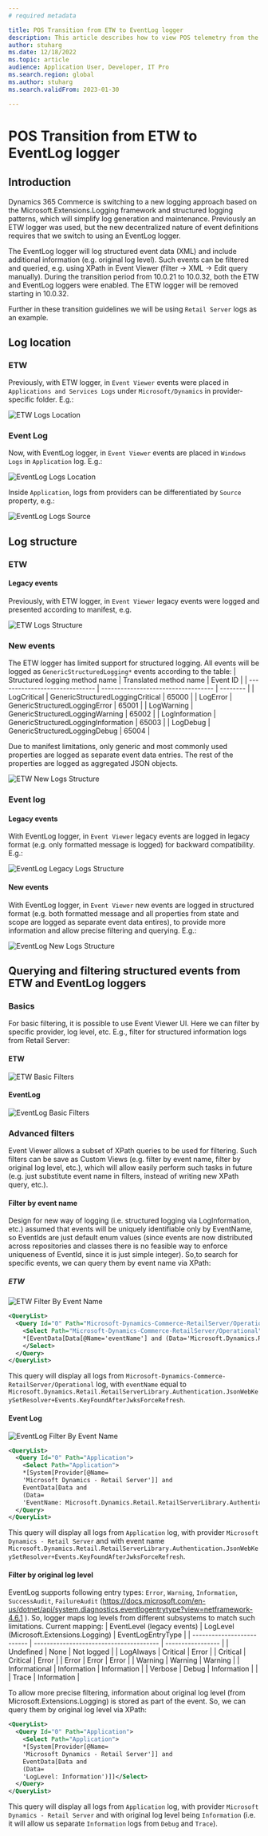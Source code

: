 ```yaml
---
# required metadata

title: POS Transition from ETW to EventLog logger
description: This article describes how to view POS telemetry from the new EventLog logger.
author: stuharg
ms.date: 12/18/2022
ms.topic: article
audience: Application User, Developer, IT Pro
ms.search.region: global
ms.author: stuharg
ms.search.validFrom: 2023-01-30

---
```


# POS Transition from ETW to EventLog logger

## Introduction 

Dynamics 365 Commerce is switching to a new logging approach based on the Microsoft.Extensions.Logging framework and structured logging patterns, which will simplify log generation and maintenance. Previously an ETW logger was used, but the new decentralized nature of event definitions requires that we switch to using an EventLog logger.

The EventLog logger will log structured event data (XML) and include additional information (e.g. original log level). Such events can be filtered and queried, e.g. using XPath in Event Viewer (filter -> XML -> Edit query manually). During the transition period from 10.0.21 to 10.0.32, both the ETW and EventLog loggers were enabled. The ETW logger will be removed starting in 10.0.32.

Further in these transition guidelines we will be using `Retail Server` logs as an example.

## Log location
### ETW
Previously, with ETW logger, in `Event Viewer` events were placed in `Applications and Services Logs` under `Microsoft/Dynamics` in provider-specific folder. E.g.:

![ETW Logs Location](\TransitionFromEtwToEventLogAssets\ETWLogsLocation.png "ETW Logs Location")

### Event Log
Now, with EventLog logger, in `Event Viewer` events are placed in `Windows Logs` in `Application` log. E.g.:

![EventLog Logs Location](\TransitionFromEtwToEventLogAssets\EventLogLogsLocation.png "EventLog Logs Location")

Inside `Application`, logs from providers can be differentiated by `Source` property, e.g.:

![EventLog Logs Source](\TransitionFromEtwToEventLogAssets\EventLogLogsSource.png "EventLog Logs Source")

## Log structure
### ETW
#### Legacy events
Previously, with ETW logger, in `Event Viewer` legacy events were logged and presented according to manifest, e.g.

![ETW Logs Structure](\TransitionFromEtwToEventLogAssets\ETWLogsStructure.png "ETW Logs Structure")

### New events
The ETW logger has limited support for structured logging. 
All events will be logged as `GenericStructuredLogging*` events according to the table:
| Structured logging method name | Translated method name              | Event ID |
| ------------------------------ | ----------------------------------- | -------- |
| LogCritical                    | GenericStructuredLoggingCritical    | 65000    |
| LogError                       | GenericStructuredLoggingError       | 65001    |
| LogWarning                     | GenericStructuredLoggingWarning     | 65002    |
| LogInformation                 | GenericStructuredLoggingInformation | 65003    |
| LogDebug                       | GenericStructuredLoggingDebug       | 65004    |

Due to manifest limitations, only generic and most commonly used properties are logged as separate event data entries. The rest of the properties are logged as aggregated JSON objects.

![ETW New Logs Structure](\TransitionFromEtwToEventLogAssets\ETWNewLogsStructure.png "ETW New Logs Structure")

### Event log
#### Legacy events
With EventLog logger, in `Event Viewer` legacy events are logged in legacy format (e.g. only formatted message is logged) for backward compatibility. E.g.:

![EventLog Legacy Logs Structure](\TransitionFromEtwToEventLogAssets\EventLogLegacyLogsStructure.png "EventLog Legacy Logs Structure")

#### New events
With EventLog logger, in `Event Viewer` new events are logged in structured format (e.g. both formatted message and all properties from state and scope are logged as separate event data entires), to provide more information and allow precise filtering and querying. E.g.:

![EventLog New Logs Structure](\TransitionFromEtwToEventLogAssets\EventLogNewLogsStructure.png "EventLog New Logs Structure")

## Querying and filtering structured events from ETW and EventLog loggers
### Basics

For basic filtering, it is possible to use Event Viewer UI. Here we can filter by specific provider, log level, etc. E.g., filter for structured information logs from Retail Server:

#### ETW

![ETW Basic Filters](\TransitionFromEtwToEventLogAssets\ETWBasicFilters.png "ETW Basic Filters")

#### EventLog

![EventLog Basic Filters](\TransitionFromEtwToEventLogAssets\EventLogBasicFilters.png "EventLog Basic Filters")

### Advanced filters
Event Viewer allows a subset of XPath queries to be used for filtering. Such filters can be save as Custom Views (e.g. filter by event name, filter by original log level, etc.), which will allow easily perform such tasks in future (e.g. just substitute event name in filters, instead of writing new XPath query, etc.).

#### Filter by event name
Design for new way of logging (i.e. structured logging via LogInformation, etc.) assumed that events will be uniquely identifiable only by EventName, so EventIds are just default enum values (since events are now distributed across repositories and classes there is no feasible way to enforce uniqueness of EventId, since it is just simple integer). So,to search for specific events, we can query them by event name via XPath:

##### ETW

![ETW Filter By Event Name](\TransitionFromEtwToEventLogAssets\ETWFilterByEventName.png "ETW Filter By Event Name")

````xml
<QueryList>
  <Query Id="0" Path="Microsoft-Dynamics-Commerce-RetailServer/Operational">
    <Select Path="Microsoft-Dynamics-Commerce-RetailServer/Operational">
    *[EventData[Data[@Name='eventName'] and (Data='Microsoft.Dynamics.Retail.RetailServerLibrary.Authentication.JsonWebKeySetResolver+Events.KeyFoundAfterJwksForceRefresh')]]
    </Select>
  </Query>
</QueryList>
````

This query will display all logs from `Microsoft-Dynamics-Commerce-RetailServer/Operational` log, with `eventName` equal to `Microsoft.Dynamics.Retail.RetailServerLibrary.Authentication.JsonWebKeySetResolver+Events.KeyFoundAfterJwksForceRefresh`.

#### Event Log

![EventLog Filter By Event Name](\TransitionFromEtwToEventLogAssets\EventLogFilterByEventName.png "EventLog Filter By Event Name")

````xml
<QueryList>
  <Query Id="0" Path="Application">
    <Select Path="Application">
    *[System[Provider[@Name=
    'Microsoft Dynamics - Retail Server']] and 
    EventData[Data and 
    (Data=
    'EventName: Microsoft.Dynamics.Retail.RetailServerLibrary.Authentication.JsonWebKeySetResolver+Events.KeyFoundAfterJwksForceRefresh')]]</Select>
  </Query>
</QueryList>
````

This query will display all logs from `Application` log, with provider `Microsoft Dynamics - Retail Server` and with event name `Microsoft.Dynamics.Retail.RetailServerLibrary.Authentication.JsonWebKeySetResolver+Events.KeyFoundAfterJwksForceRefresh`.

#### Filter by original log level
EventLog supports following entry types: `Error`, `Warning`, `Information`, `SuccessAudit`, `FailureAudit` (https://docs.microsoft.com/en-us/dotnet/api/system.diagnostics.eventlogentrytype?view=netframework-4.6.1 ). So, logger maps log levels from different subsystems to match such limitations. Current mapping:
| EventLevel (legacy events) | LogLevel (Microsoft.Extensions.Logging) | EventLogEntryType |
| -------------------------- | --------------------------------------- | ----------------- |
| Undefined                  | None                                    | Not logged        |
| LogAlways                  | Critical                                | Error             |
| Critical                   | Critical                                | Error             |
| Error                      | Error                                   | Error             |
| Warning                    | Warning                                 | Warning           |
| Informational              | Information                             | Information       |
| Verbose                    | Debug                                   | Information       |
|                            | Trace                                   | Information       |

To allow more precise filtering, information about original log level (from Microsoft.Extensions.Logging) is stored as part of the event. So, we can query them by original log level via XPath:

````xml
<QueryList>
  <Query Id="0" Path="Application">
    <Select Path="Application">
    *[System[Provider[@Name=
    'Microsoft Dynamics - Retail Server']] and 
    EventData[Data and 
    (Data=
    'LogLevel: Information')]]</Select>
  </Query>
</QueryList>
````

This query will display all logs from `Application` log, with provider `Microsoft Dynamics - Retail Server` and with original log level being `Information` (i.e. it will allow us separate `Information` logs from `Debug` and `Trace`).
